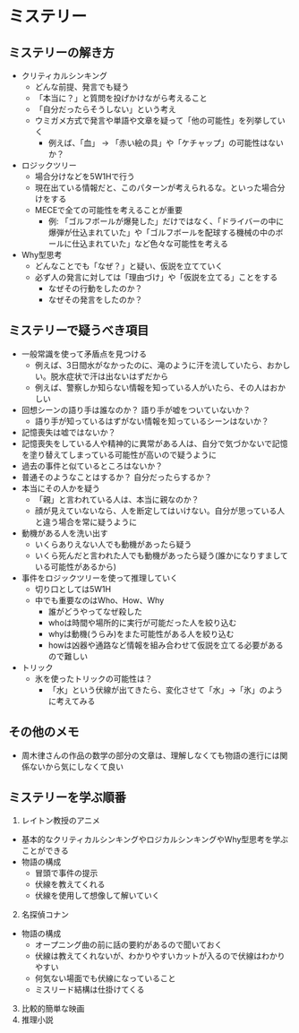# ミステリー

## ミステリーの解き方
- クリティカルシンキング
  - どんな前提、発言でも疑う
  - 「本当に？」と質問を投げかけながら考えること
  - 「自分だったらそうしない」という考え
  - ウミガメ方式で発言や単語や文章を疑って「他の可能性」を列挙していく
    - 例えば、「血」 -> 「赤い絵の具」や「ケチャップ」の可能性はないか？
- ロジックツリー
  - 場合分けなどを5W1Hで行う
  - 現在出ている情報だと、このパターンが考えられるな。といった場合分けをする
  - MECEで全ての可能性を考えることが重要
    - 例: 「ゴルフボールが爆発した」だけではなく、「ドライバーの中に爆弾が仕込まれていた」や「ゴルフボールを配球する機械の中のボールに仕込まれていた」など色々な可能性を考える
- Why型思考
  - どんなことでも「なぜ？」と疑い、仮説を立てていく
  - 必ず人の発言に対しては「理由づけ」や「仮説を立てる」ことをする
    - なぜその行動をしたのか？
    - なぜその発言をしたのか？

## ミステリーで疑うべき項目
- 一般常識を使って矛盾点を見つける
  - 例えば、3日間水がなかったのに、滝のように汗を流していたら、おかしい。脱水症状で汗は出ないはずだから
  - 例えば、警察しか知らない情報を知っている人がいたら、その人はおかしい
- 回想シーンの語り手は誰なのか？ 語り手が嘘をついていないか？
  - 語り手が知っているはずがない情報を知っているシーンはないか？
- 記憶喪失は嘘ではないか？
- 記憶喪失をしている人や精神的に異常がある人は、自分で気づかないで記憶を塗り替えてしまっている可能性が高いので疑うように
- 過去の事件と似ているところはないか？
- 普通そのようなことはするか？ 自分だったらするか？
- 本当にその人かを疑う
  - 「親」と言われている人は、本当に親なのか？
  - 顔が見えていないなら、人を断定してはいけない。自分が思っている人と違う場合を常に疑うように
- 動機がある人を洗い出す
  - いくらありえない人でも動機があったら疑う
  - いくら死んだと言われた人でも動機があったら疑う(誰かになりすましている可能性があるから)
- 事件をロジックツリーを使って推理していく
  - 切り口としては5W1H
  - 中でも重要なのはWho、How、Why
    - 誰がどうやってなぜ殺した
    - whoは時間や場所的に実行が可能だった人を絞り込む
    - whyは動機(うらみ)をまた可能性がある人を絞り込む
    - howは凶器や通路など情報を組み合わせて仮説を立てる必要があるので難しい
- トリック
  - 氷を使ったトリックの可能性は？
    - 「水」という伏線が出てきたら、変化させて「水」->「氷」のように考えてみる

## その他のメモ
- 周木律さんの作品の数学の部分の文章は、理解しなくても物語の進行には関係ないから気にしなくて良い

## ミステリーを学ぶ順番
1. レイトン教授のアニメ
  - 基本的なクリティカルシンキングやロジカルシンキングやWhy型思考を学ぶことができる
  - 物語の構成
    - 冒頭で事件の提示
    - 伏線を教えてくれる
    - 伏線を使用して想像して解いていく
2. 名探偵コナン
  - 物語の構成
    - オープニング曲の前に話の要約があるので聞いておく
    - 伏線は教えてくれないが、わかりやすいカットが入るので伏線はわかりやすい
    - 何気ない場面でも伏線になっていること
    - ミスリード結構は仕掛けてくる
3. 比較的簡単な映画
4. 推理小説
